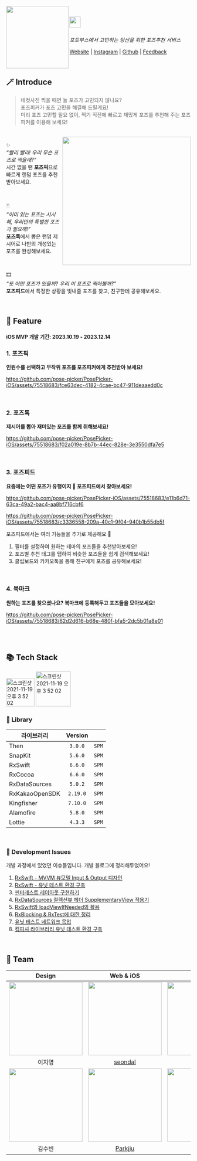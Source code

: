 <img align="left" width="170" src="https://github.com/pose-picker/.github/assets/75469131/012da976-4d52-45e9-abfc-fdd700b927be" />

<img height="30" src="https://github.com/pose-picker/.github/assets/75469131/87357edf-8a99-4d4e-88ce-afb48752e45e"/> &nbsp;
---

*포토부스에서 고민하는 당신을 위한 포즈추천 서비스*

<a href="https://www.posepicker.site/pick">Website</a> |  <a href='https://www.instagram.com/posepicker/'>Instagram</a> | <a href='https://github.com/pose-picker'>Github</a> | <a href='https://litt.ly/posepicker'>Feedback</a>

<br/>

## 🪄 Introduce

> 네컷사진 찍을 때면 늘 포즈가 고민되지 않나요? <br/>
포즈피커가 포즈 고민을 해결해 드릴게요! <br/>
미리 포즈 고민할 필요 없이, 찍기 직전에 빠르고 재밌게 포즈를 추천해 주는 포즈피커를 이용해 보세요!

<br/>

<img align="right" width="350" src="https://github.com/pose-picker/.github/assets/75469131/1e23a8de-d331-41ba-bc7a-f2bc62f7de01"/>

✨ <br/>
*“빨리 빨리! 우리 무슨 포즈로 찍을래?”* <br/>
시간 없을 땐 **포즈픽**으로 빠르게 랜덤 포즈를 추천받아보세요.

<br/>

🃏 <br/>
*“이미 있는 포즈는 시시해, 우리만의 특별한 포즈가 필요해!”* <br/>
**포즈톡**에서 뽑은 랜덤 제시어로 나만의 개성있는 포즈를 완성해보세요.

<br/>

🎞 <br/>
*“또 어떤 포즈가 있을까? 우리 이 포즈로 찍어볼까?”* <br/>
**포즈피드**에서 특정한 상황을 빛내줄 포즈를 찾고, 친구한테 공유해보세요.

<br/>

## 📱 Feature
#### iOS MVP 개발 기간: 2023.10.19 - 2023.12.14

### 1. 포즈픽
**인원수를 선택하고 무작위 포즈를 포즈피커에게 추천받아 보세요!**

https://github.com/pose-picker/PosePicker-iOS/assets/75518683/fce63dec-4182-4cae-bc47-911deaaedd0c

<br/>

### 2. 포즈톡
**제시어를 뽑아 재미있는 포즈를 함께 취해보세요!**

https://github.com/pose-picker/PosePicker-iOS/assets/75518683/f02a019e-8b7b-44ec-828e-3e3550dfa7e5

<br/>

### 3. 포즈피드
**요즘에는 어떤 포즈가 유행이지 🤔 포즈피드에서 찾아보세요!**

https://github.com/pose-picker/PosePicker-iOS/assets/75518683/e11b6d71-63ca-49a2-bac4-aa8bf716cbf6

https://github.com/pose-picker/PosePicker-iOS/assets/75518683/c3336558-209a-40c1-9f04-940b1b55db5f


포즈피드에서는 여러 기능들을 추가로 제공해요 👀
1. 필터를 설정하여 원하는 테마의 포즈들을 추천받아보세요!
2. 포즈별 추천 태그를 탭하여 비슷한 포즈들을 쉽게 검색해보세요!
3. 클립보드와 카카오톡을 통해 친구에게 포즈를 공유해보세요!

<br/>

### 4. 북마크
**원하는 포즈를 찾으셨나요? 북마크에 등록해두고 포즈들을 모아보세요!**

https://github.com/pose-picker/PosePicker-iOS/assets/75518683/62d2d616-b68e-480f-bfa5-2dc5b01a8e01

<br/>

<br/>

## 📚 Tech Stack

<img width="77" alt="스크린샷 2021-11-19 오후 3 52 02" src="https://img.shields.io/badge/iOS-16.0+-silver"> <img width="95" alt="스크린샷 2021-11-19 오후 3 52 02" src="https://img.shields.io/badge/Xcode-15.0.0-blue">

### 🎁 Library

| 라이브러리        | Version     |       |
| ----------------- | :-----:  | ----- |
| Then              | `3.0.0`  | `SPM` |
| SnapKit           | `5.6.0`  | `SPM` |
| RxSwift           | `6.6.0`  | `SPM` |
| RxCocoa           | `6.6.0`  | `SPM` |
| RxDataSources     | `5.0.2`  | `SPM` |
| RxKakaoOpenSDK    | `2.19.0` | `SPM` |
| Kingfisher        | `7.10.0` | `SPM` |
| Alamofire         | `5.8.0`  | `SPM` |
| Lottie            | `4.3.3`  | `SPM` |

<br/>

### 🤔 Development Issues
개발 과정에서 있었던 이슈들입니다. 개발 블로그에 정리해두었어요!

1. [RxSwift - MVVM 뷰모델 Input & Output 디자인](https://parkjju.github.io/vue-TIL/trash/230918-31.html)
2. [RxSwift - 유닛 테스트 환경 구축](https://parkjju.github.io/vue-TIL/trash/230918-32.html)
3. [핀터레스트 레이아웃 구현하기](https://parkjju.github.io/vue-TIL/trash/231123-34.html)
4. [RxDataSources 컬렉션뷰 헤더 SupplementaryView 적용기](https://parkjju.github.io/vue-TIL/trash/231125-35.html)
5. [RxSwift와 loadViewIfNeeded의 활용](https://parkjju.github.io/vue-TIL/trash/231128-36.html)
6. [RxBlocking & RxTest에 대한 정리](https://parkjju.github.io/vue-TIL/trash/231129-37.html)
7. [유닛 테스트 네트워크 목업](https://parkjju.github.io/vue-TIL/trash/231202-38.html)
8. [킹피셔 라이브러리 유닛 테스트 환경 구축](https://parkjju.github.io/vue-TIL/trash/231205-39.html)
<br/>

## 🙌 Team

| Design | Web & iOS | BackEnd |
|:-:|:-:|:-:|
|<img src='https://hackmd.io/_uploads/r1YwPun63.png' width="200" /> |<img src='https://avatars.githubusercontent.com/u/75469131?v=4' width="200" />|<img src="https://avatars.githubusercontent.com/u/67156494?v=4" width="200"/>|
| 이지영 | [seondal](https://github.com/seondal) | [olive-su](https://github.com/olive-su) |
|<img src="https://hackmd.io/_uploads/Bybimdn62.jpg" width="200"/> |<img src="https://avatars.githubusercontent.com/u/75518683?v=4" width="200"/>|<img src="https://avatars.githubusercontent.com/u/61766218?v=4" width="200"/>|
| 김수빈 |[Parkjju](https://github.com/Parkjju) | [leejw-lu](https://github.com/leejw-lu) |

<br/>
